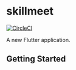 # skillmeet

[![CircleCI](https://circleci.com/gh/tachyons/skillmeet.svg?style=svg)](https://circleci.com/gh/tachyons/skillmeet)

A new Flutter application.

## Getting Started
